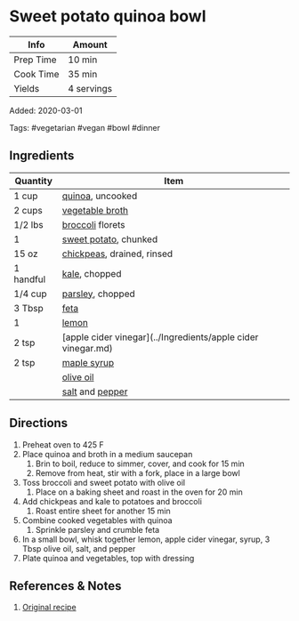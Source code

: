 # Sweet potato quinoa bowl

| Info      | Amount     |
| --------- | ---------- |
| Prep Time | 10 min     |
| Cook Time | 35 min     |
| Yields    | 4 servings |

Added: 2020-03-01

Tags: #vegetarian #vegan #bowl #dinner

## Ingredients

| Quantity  | Item                                                                  |
| --------- | --------------------------------------------------------------------- |
| 1 cup     | [quinoa](../Ingredients/quinoa.md), uncooked                          |
| 2 cups    | [vegetable broth](../Ingredients/vegetable%20broth.md)                  |
| 1/2 lbs   | [broccoli](../Ingredients/broccoli.md) florets                        |
| 1         | [sweet potato](../Ingredients/sweet%20potato.md), chunked               |
| 15 oz     | [chickpeas](../Ingredients/chickpeas.md), drained, rinsed             |
| 1 handful | [kale](../Ingredients/kale.md), chopped                               |
| 1/4 cup   | [parsley](../Ingredients/parsley.md), chopped                         |
| 3 Tbsp    | [feta](../Ingredients/feta.md)                                        |
| 1         | [lemon](../Ingredients/lemon.md)                                      |
| 2 tsp     | [apple cider vinegar](../Ingredients/apple cider vinegar.md)          |
| 2 tsp     | [maple syrup](../Ingredients/maple%20syrup.md)                          |
|           | [olive oil](../Ingredients/olive%20oil.md)                              |
|           | [salt](../Ingredients/salt.md) and [pepper](../Ingredients/pepper.md) |

## Directions

1. Preheat oven to 425 F
2. Place quinoa and broth in a medium saucepan
   1. Brin to boil, reduce to simmer, cover, and cook for 15 min
   2. Remove from heat, stir with a fork, place in a large bowl
3. Toss broccoli and sweet potato with olive oil
   1. Place on a baking sheet and roast in the oven for 20 min
4. Add chickpeas and kale to potatoes and broccoli
   1. Roast entire sheet for another 15 min
5. Combine cooked vegetables with quinoa
   1. Sprinkle parsley and crumble feta
6. In a small bowl, whisk together lemon, apple cider vinegar, syrup, 3 Tbsp olive oil, salt, and pepper
7. Plate quinoa and vegetables, top with dressing

## References & Notes

1. [Original recipe](https://www.eatingbirdfood.com/roasted-broccoli-kale-quinoa-salad/)

